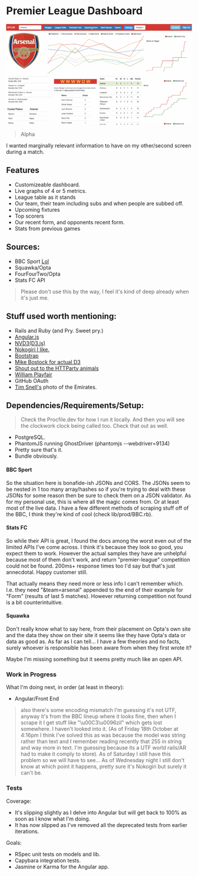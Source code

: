 Premier League Dashboard
====================

![Early days](/ss/1.gif "Love it")
> Alpha

I wanted marginally relevant information to have on my other/second screen during a match.

## Features

- Customizeable dashboard.
- Live graphs of 4 or 5 metrics.
- League table as it stands
- Our team, their team including subs and when people are subbed off.
- Upcoming fixtures
- Top scorers
- Our recent form, and opponents recent form.
- Stats from previous games

## Sources:

- BBC Sport [Lol](http://www.bbc.co.uk/sport/0/24067715)  
- Squawka/Opta
- FourFourTwo/Opta
- Stats FC API

> Please don't use this by the way, I feel it's kind of deep already when it's just me.

## Stuff used worth mentioning:

- Rails and Ruby (and Pry. Sweet pry.)
- [Angular.js](http://angularjs.org/)
- [NVD3(D3.js)](https://github.com/novus/nvd3)
- [Nokogiri I like.](http://nokogiri.org/) 
- [Bootstrap](http://getbootstrap.com/)
- [Mike Bostock for actual D3](http://bost.ocks.org/mike/)
- [Shout out to the HTTParty animals](https://github.com/jnunemaker/httparty/)
- [William Playfair](http://en.wikipedia.org/wiki/William_Playfair)
- GitHub OAuth
- [Tim Snell's](http://www.testmeat.co.uk/extra/1192/stadium-love) photo of the Emirates.

## Dependencies/Requirements/Setup:

> Check the Procfile.dev for how I run it locally. And then you will see the clockwork clock being called too. Check that out as well.

- PostgreSQL.
- PhantomJS running GhostDriver (phantomjs --webdriver=9134)
- Pretty sure that's it. 
- Bundle obviously.

#### BBC Sport

So the situation here is bonafide-ish JSONs and CORS. The JSONs seem to be nested in 1 too many array/hashes so if you're trying to deal with these JSONs for some reason then be sure to check them on a JSON validator. As for my personal use, this is where all the magic comes from. Or at least most of the live data. I have a few different methods of scraping stuff off of the BBC, I think they're kind of cool (check lib/prod/BBC.rb). 

#### Stats FC

So while their API is great, I found the docs among the worst even out of the limited APIs I've come across. I think it's because they look so good, you expect them to work. However the actual samples they have are unhelpful because most of them don't work, and return "premier-league" competition could not be found. 200ms+ response times too I'd say but that's just annecdotal. Happy customer still.

That actually means they need more or less info I can't remember which. I.e. they need "&team=arsenal" appended to the end of their example for "Form" (results of last 5 matches). However returning competition not found is a bit counterintuitive. 

#### Squawka 

Don't really know what to say here, from their placement on Opta's own site and the data they show on their site it seems like they have Opta's data or data as good as. As far as I can tell... I have a few theories and no facts, surely whoever is responsible has been aware from when they first wrote it? 

Maybe I'm missing something but it seems pretty much like an open API. 

### Work in Progress

What I'm doing next, in order (at least in theory):

- Angular/Front End

> also there's some encoding mismatch I'm guessing it's not UTF, anyway it's from the BBC lineup where it looks fine, then when I scrape it I get stuff like "\u00C3\u0096zil" which gets lost somewhere. I haven't looked into it. (As of Friday 18th October at 4:16pm I think I've solved this as was because the model was string rather than text and I remember reading recently that 255 in string and way more in text. I'm guessing because its a UTF world rails/AR had to make it comply to store). As of Saturday I still have this problem so we will have to see... As of Wednesday night I still don't know at which point it happens, pretty sure it's Nokogiri but surely it can't be.

### Tests

Coverage:
- It's slipping slightly as I delve into Angular but will get back to 100% as soon as I know what I'm doing.
- It has now slipped as I've removed all the deprecated tests from earlier iterations.

Goals:
- RSpec unit tests on models and lib. 
- Capybara integration tests.
- Jasmine or Karma for the Angular app.
